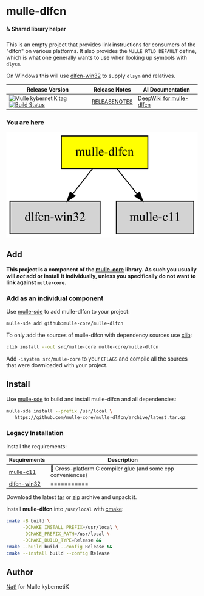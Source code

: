 # mulle-dlfcn

#### ♿️ Shared library helper

This is an empty project that provides link instructions for consumers
of the "dlfcn" on various platforms. It also provides the
`MULLE_RTLD_DEFAULT` define, which is what one generally wants to use when
looking up symbols with `dlysm`.

On Windows this will use [dlfcn-win32]() to supply `dlsym` and relatives.




| Release Version                                       | Release Notes  | AI Documentation
|-------------------------------------------------------|----------------|---------------
| ![Mulle kybernetiK tag](https://img.shields.io/github/tag/mulle-core/mulle-dlfcn.svg) [![Build Status](https://github.com/mulle-core/mulle-dlfcn/workflows/CI/badge.svg)](//github.com/mulle-core/mulle-dlfcn/actions) | [RELEASENOTES](RELEASENOTES.md) | [DeepWiki for mulle-dlfcn](https://deepwiki.com/mulle-core/mulle-dlfcn)






### You are here

![Overview](overview.dot.svg)





## Add

**This project is a component of the [mulle-core](//github.com/mulle-core/mulle-core) library. As such you usually will *not* add or install it
individually, unless you specifically do not want to link against
`mulle-core`.**


### Add as an individual component

Use [mulle-sde](//github.com/mulle-sde) to add mulle-dlfcn to your project:

``` sh
mulle-sde add github:mulle-core/mulle-dlfcn
```

To only add the sources of mulle-dlfcn with dependency
sources use [clib](https://github.com/clibs/clib):


``` sh
clib install --out src/mulle-core mulle-core/mulle-dlfcn
```

Add `-isystem src/mulle-core` to your `CFLAGS` and compile all the sources that were downloaded with your project.


## Install

Use [mulle-sde](//github.com/mulle-sde) to build and install mulle-dlfcn and all dependencies:

``` sh
mulle-sde install --prefix /usr/local \
   https://github.com/mulle-core/mulle-dlfcn/archive/latest.tar.gz
```

### Legacy Installation

Install the requirements:

| Requirements                                 | Description
|----------------------------------------------|-----------------------
| [mulle-c11](https://github.com/mulle-c/mulle-c11)             | 🔀 Cross-platform C compiler glue (and some cpp conveniences)
| [dlfcn-win32](https://github.com/mulle-core/dlfcn-win32)             | ===========

Download the latest [tar](https://github.com/mulle-core/mulle-dlfcn/archive/refs/tags/latest.tar.gz) or [zip](https://github.com/mulle-core/mulle-dlfcn/archive/refs/tags/latest.zip) archive and unpack it.

Install **mulle-dlfcn** into `/usr/local` with [cmake](https://cmake.org):

``` sh
cmake -B build \
      -DCMAKE_INSTALL_PREFIX=/usr/local \
      -DCMAKE_PREFIX_PATH=/usr/local \
      -DCMAKE_BUILD_TYPE=Release &&
cmake --build build --config Release &&
cmake --install build --config Release
```


## Author

[Nat!](https://mulle-kybernetik.com/weblog) for Mulle kybernetiK  



